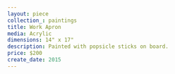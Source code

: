 ```yaml
---
layout: piece
collection_: paintings
title: Work Apron
media: Acrylic
dimensions: 14" x 17"
description: Painted with popsicle sticks on board.
price: $200
create_date: 2015
---
```

